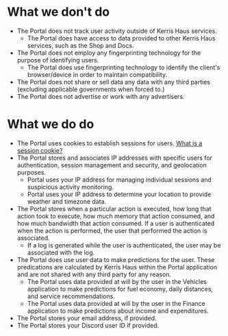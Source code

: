 # What we don't do
- The Portal does not track user activity outside of Kerris Haus services.
  - The Portal does have access to data provided to other Kerris Haus services, such as the Shop and Docs.
- The Portal does not employ any fingerprinting technology for the purpose of identifying users.
  - The Portal does use fingerprinting technology to identify the client's browser/device in order to maintain compatibility.
- The Portal does not share or sell data any data with any third parties (excluding applicable governments when forced to.)
- The Portal does not advertise or work with any advertisers.

# What we do do
- The Portal uses cookies to establish sessions for users. [What is a session cookie?](https://www.techopedia.com/definition/4910/session-cookie)
- The Portal stores and associates IP addresses with specific users for authentication, session management and security, and geolocation purposes.
  - Portal uses your IP address for managing individual sessions and suspicious activity monitoring.
  - Portal uses your IP address to determine your location to provide weather and timezone data.
- The Portal stores when a particular action is executed, how long that action took to execute, how much memory that action consumed, and how much bandwidth that action consumed. If a user is authenticated when the action is performed, the user that performed the action is associated.
  - If a log is generated while the user is authenticated, the user may be associated with the log.
- The Portal does use user data to make predictions for the user. These predications are calculated by Kerris Haus within the Portal application and are not shared with any third party for any reason.
  - The Portal uses data provided at will by the user in the Vehicles application to make predictions for fuel economy, daily distances, and service recommendations.
  - The Portal uses data provided at will by the user in the Finance application to make predictions about income and expenditures.
- The Portal stores your email address, if provided.
- The Portal stores your Discord user ID if provided.
